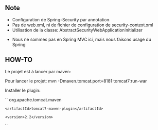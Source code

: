 ## Note

- Configuration de Spring-Security par annotation
- Pas de web.xml, ni de fichier de configuration de security-context.xml
- Utilisation de la classe: AbstractSecurityWebApplicationInitializer

* Nous ne sommes pas en Spring MVC ici, mais nous faisons usage du Spring

## HOW-TO

Le projet est à lancer par maven:

Pour lancer le projet:
mvn -Dmaven.tomcat.port=8181  tomcat7:run-war

Installer le plugin:

``
  <plugin>
    <groupId>org.apache.tomcat.maven</groupId>
    
    <artifactId>tomcat7-maven-plugin</artifactId>
    
    <version>2.2</version>
  
  </plugin>
``
